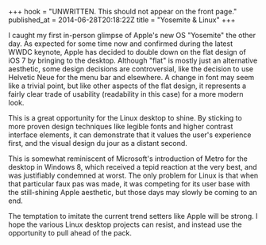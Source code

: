 +++
hook = "UNWRITTEN. This should not appear on the front page."
published_at = 2014-06-28T20:18:22Z
title = "Yosemite & Linux"
+++

I caught my first in-person glimpse of Apple's new OS "Yosemite" the other day.
As expected for some time now and confirmed during the latest WWDC keynote,
Apple has decided to double down on the flat design of iOS 7 by bringing to the
desktop. Although "flat" is mostly just an alternative aesthetic, some design
decisions are controversial, like the decision to use Helvetic Neue for the
menu bar and elsewhere. A change in font may seem like a trivial point, but
like other aspects of the flat design, it represents a fairly clear trade of
usability (readability in this case) for a more modern look.

This is a great opportunity for the Linux desktop to shine. By sticking to more
proven design techniques like legible fonts and higher contrast interface
elements, it can demonstrate that it values the user's experience first, and
the visual design du jour as a distant second.

This is somewhat reminiscent of Microsoft's introduction of Metro for the
desktop in Windows 8, which received a tepid reaction at the very best, and was
justifiably condemned at worst. The only problem for Linux is that when that
particular faux pas was made, it was competing for its user base with the
still-shining Apple aesthetic, but those days may slowly be coming to an end.

The temptation to imitate the current trend setters like Apple will be strong.
I hope the various Linux desktop projects can resist, and instead use the
opportunity to pull ahead of the pack.
